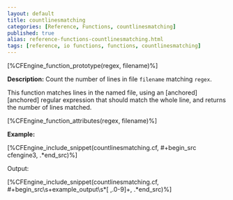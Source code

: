 ```yaml
---
layout: default
title: countlinesmatching
categories: [Reference, Functions, countlinesmatching]
published: true
alias: reference-functions-countlinesmatching.html
tags: [reference, io functions, functions, countlinesmatching]
---
```


[%CFEngine_function_prototype(regex, filename)%]

**Description:** Count the number of lines in file `filename` matching 
`regex`.

This function matches lines in the named file, using an [anchored][anchored] 
regular expression that should match the whole line, and returns the number of 
lines matched.

[%CFEngine_function_attributes(regex, filename)%]

**Example:**

[%CFEngine_include_snippet(countlinesmatching.cf, #\+begin_src cfengine3, .*end_src)%]

Output:

[%CFEngine_include_snippet(countlinesmatching.cf, #\+begin_src\s+example_output\s*[ ,.0-9]+, .*end_src)%]

